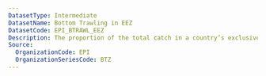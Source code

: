 ```yaml
---
DatasetType: Intermediate
DatasetName: Bottom Trawling in EEZ
DatasetCode: EPI_BTRAWL_EEZ
Description: The proportion of the total catch in a country’s exclusive economic zone(s) caught by any country using bottom trawling and dredging. This indicator measures whether countries allow bottom trawling in the marine regions under their jurisdiction. A score of 100 indicates that no fish is caught with bottom trawling inside a country's exlusive economic zone(s)
Source:
  OrganizationCode: EPI
  OrganizationSeriesCode: BTZ
---
```

